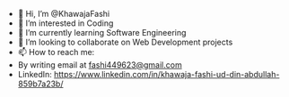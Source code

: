 - 👋 Hi, I’m @KhawajaFashi
- 👀 I’m interested in Coding
- 🌱 I’m currently learning Software Engineering
- 💞️ I’m looking to collaborate on Web Development projects
- 📫 How to reach me: 
- By writing email at fashi449623@gmail.com
- LinkedIn: https://www.linkedin.com/in/khawaja-fashi-ud-din-abdullah-859b7a23b/

<!---
KhawajaFashi/KhawajaFashi is a ✨ special ✨ repository because its `README.md` (this file) appears on your GitHub profile.
You can click the Preview link to take a look at your changes.
--->
